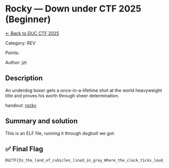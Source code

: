 ﻿# Rocky — Down under CTF 2025 (Beginner)

[← Back to DUC CTF 2025](../ctf-duc-2025.md)

Category: REV

Points:

Author: jzt

## Description

An underdog boxer gets a once-in-a-lifetime shot at the world heavyweight title and proves his worth through sheer determination.

handout: [rocky](../assets/rocky)

## Summary and solution

This is an ELF file, running it through dogbolt we got:


## ✅ Final Flag

    DUCTF{In_the_land_of_cubicles_lined_in_gray_Where_the_clock_ticks_loud_by_the_light_of_day}
